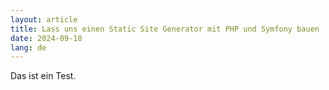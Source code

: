 ```yaml
---
layout: article
title: Lass uns einen Static Site Generator mit PHP und Symfony bauen
date: 2024-09-18
lang: de
---
```

Das ist ein Test.